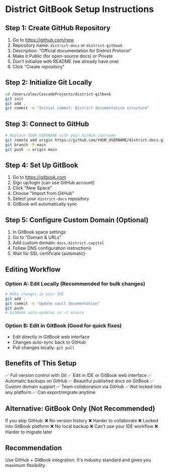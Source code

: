 # District GitBook Setup Instructions

## Step 1: Create GitHub Repository

1. Go to https://github.com/new
2. Repository name: `district-docs` or `district-gitbook`
3. Description: "Official documentation for District Protocol"
4. Make it Public (for open-source docs) or Private
5. Don't initialize with README (we already have one)
6. Click "Create repository"

## Step 2: Initialize Git Locally

```bash
cd /Users/alex/CascadeProjects/district-gitbook
git init
git add .
git commit -m "Initial commit: District documentation structure"
```

## Step 3: Connect to GitHub

```bash
# Replace YOUR_USERNAME with your GitHub username
git remote add origin https://github.com/YOUR_USERNAME/district-docs.git
git branch -M main
git push -u origin main
```

## Step 4: Set Up GitBook

1. Go to https://gitbook.com
2. Sign up/login (can use GitHub account)
3. Click "New Space"
4. Choose "Import from GitHub"
5. Select your `district-docs` repository
6. GitBook will automatically sync

## Step 5: Configure Custom Domain (Optional)

1. In GitBook space settings
2. Go to "Domain & URLs"
3. Add custom domain: `docs.district.capital`
4. Follow DNS configuration instructions
5. Wait for SSL certificate (automatic)

## Editing Workflow

### Option A: Edit Locally (Recommended for bulk changes)
```bash
# Make changes in your IDE
git add .
git commit -m "Update vault documentation"
git push
# GitBook auto-updates in ~1 minute
```

### Option B: Edit in GitBook (Good for quick fixes)
- Edit directly in GitBook web interface
- Changes auto-sync back to GitHub
- Pull changes locally: `git pull`

## Benefits of This Setup

✅ Full version control with Git
✅ Edit in IDE or GitBook web interface
✅ Automatic backups on GitHub
✅ Beautiful published docs on GitBook
✅ Custom domain support
✅ Team collaboration via GitHub
✅ Not locked into any platform
✅ Can export/migrate anytime

## Alternative: GitBook Only (Not Recommended)

If you skip GitHub:
❌ No version history
❌ Harder to collaborate
❌ Locked into GitBook platform
❌ No local backup
❌ Can't use your IDE workflow
❌ Harder to migrate later

## Recommendation

Use GitHub + GitBook integration. It's industry standard and gives you maximum flexibility.
